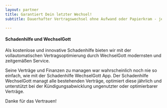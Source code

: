 ```yaml
---
layout: partner 
title: Garantiert Dein letzter Wechsel!
subtitle: Dauerhafter Vertragswechsel ohne Aufwand oder Papierkram - jetzt mit der WechselGott App!

---
```


#### Schadenhilfe und WechselGott

Als kostenlose und innovative Schadenhilfe bieten wir mit der vollautomatischen Vertragsoptimierung durch WechselGott
modernsten und zeitgemäßen Service.

Seine Verträge und Finanzen zu managen war wahrscheinlich noch nie so einfach, wie mit der Schadenhilfe WechselGott App.
Der Schadenhilfe WechselGott managt alle bestehenden Verträge, optimiert diese jährlich und unterstützt bei der
Kündigungsabwicklung ungenutzter oder optimierbarer Verträge.

Danke für das Vertrauen!
